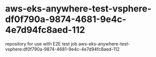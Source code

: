 # aws-eks-anywhere-test-vsphere-df0f790a-9874-4681-9e4c-4e7d94fc8aed-112
repository for use with E2E test job aws-eks-anywhere-test-vsphere:df0f790a-9874-4681-9e4c-4e7d94fc8aed-112
